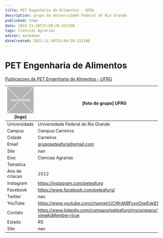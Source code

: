 ```yaml
---
title: PET Engenharia de Alimentos - UFRG
description: grupo da Universidade Federal do Rio Grande
published: true
date: 2023-11-30T15:09:28.522198
tags: Ciencias Agrarias
editor: markdown
dateCreated: 2023-11-30T15:09:28.522198
---
```


# PET Engenharia de Alimentos

[Publicacoes de PET Engenharia de Alimentos - UFRG](/atividade/272PETEngenhariadeAlimentosUFRG/feed.md)

| ![placeholder.png](/placeholder.png) [logo] | [foto do grupo] UFRG         |
| ------------------------------------------- | ------------------------------------------------- |
| Universidade                                | Universidade Federal do Rio Grande      |
| Campus                                      | Campus Carreiros            |
| Cidade                                      | Carreiros             |
| Email                                       | grupopeteafurg@gmail.com             |
| Site                                        | nan              |
| Eixo                                        | Ciencias Agrarias              |
| Tematica                                    |           |
| Ano de criacao                              | 2012        |
| Instagram                                   | https://instagram.com/peteafurg         |
| Facebook                                    | https://www.facebook.com/peteafurg/          |
| Twitter                                     | nan           |
| YouTube                                     | https://www.youtube.com/channel/UCWrdABFyxsOneEsk81nIYdA           |
| Contato                                     | https://www.linkedin.com/company/peteafurg/mycompany/?viewAsMember=true         |
| Estado                                      |  RS            |
| Site                                        | nan |
